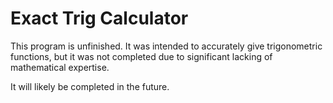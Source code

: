 # Exact Trig Calculator

This program is unfinished. It was intended to accurately give trigonometric functions, but it was not completed due to significant lacking of mathematical expertise. 

It will likely be completed in the future.
